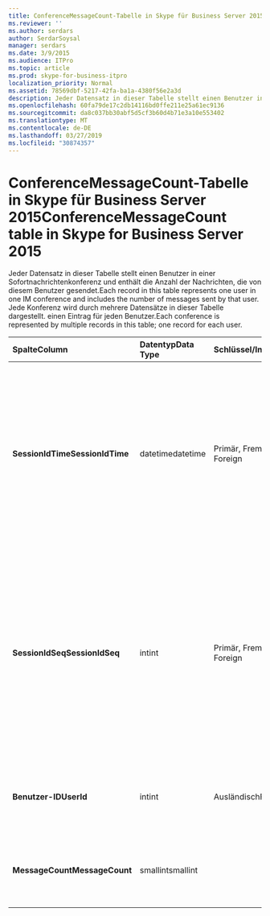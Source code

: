 ```yaml
---
title: ConferenceMessageCount-Tabelle in Skype für Business Server 2015
ms.reviewer: ''
ms.author: serdars
author: SerdarSoysal
manager: serdars
ms.date: 3/9/2015
ms.audience: ITPro
ms.topic: article
ms.prod: skype-for-business-itpro
localization_priority: Normal
ms.assetid: 78569dbf-5217-42fa-ba1a-4380f56e2a3d
description: Jeder Datensatz in dieser Tabelle stellt einen Benutzer in einer Sofortnachrichtenkonferenz und enthält die Anzahl der Nachrichten, die von diesem Benutzer gesendet. Jede Konferenz wird durch mehrere Datensätze in dieser Tabelle dargestellt. einen Eintrag für jeden Benutzer.
ms.openlocfilehash: 60fa79de17c2db14116bd0ffe211e25a61ec9136
ms.sourcegitcommit: da8c037bb30abf5d5cf3b60d4b71e3a10e553402
ms.translationtype: MT
ms.contentlocale: de-DE
ms.lasthandoff: 03/27/2019
ms.locfileid: "30874357"
---
```

# <a name="conferencemessagecount-table-in-skype-for-business-server-2015"></a><span data-ttu-id="ec156-104">ConferenceMessageCount-Tabelle in Skype für Business Server 2015</span><span class="sxs-lookup"><span data-stu-id="ec156-104">ConferenceMessageCount table in Skype for Business Server 2015</span></span>
 
<span data-ttu-id="ec156-105">Jeder Datensatz in dieser Tabelle stellt einen Benutzer in einer Sofortnachrichtenkonferenz und enthält die Anzahl der Nachrichten, die von diesem Benutzer gesendet.</span><span class="sxs-lookup"><span data-stu-id="ec156-105">Each record in this table represents one user in one IM conference and includes the number of messages sent by that user.</span></span> <span data-ttu-id="ec156-106">Jede Konferenz wird durch mehrere Datensätze in dieser Tabelle dargestellt. einen Eintrag für jeden Benutzer.</span><span class="sxs-lookup"><span data-stu-id="ec156-106">Each conference is represented by multiple records in this table; one record for each user.</span></span>
  
|<span data-ttu-id="ec156-107">**Spalte**</span><span class="sxs-lookup"><span data-stu-id="ec156-107">**Column**</span></span>|<span data-ttu-id="ec156-108">**Datentyp**</span><span class="sxs-lookup"><span data-stu-id="ec156-108">**Data Type**</span></span>|<span data-ttu-id="ec156-109">**Schlüssel/Index**</span><span class="sxs-lookup"><span data-stu-id="ec156-109">**Key/Index**</span></span>|<span data-ttu-id="ec156-110">**Details**</span><span class="sxs-lookup"><span data-stu-id="ec156-110">**Details**</span></span>|
|:-----|:-----|:-----|:-----|
|<span data-ttu-id="ec156-111">**SessionIdTime**</span><span class="sxs-lookup"><span data-stu-id="ec156-111">**SessionIdTime**</span></span> <br/> |<span data-ttu-id="ec156-112">datetime</span><span class="sxs-lookup"><span data-stu-id="ec156-112">datetime</span></span>  <br/> |<span data-ttu-id="ec156-113">Primär, Fremd</span><span class="sxs-lookup"><span data-stu-id="ec156-113">Primary, Foreign</span></span>  <br/> |<span data-ttu-id="ec156-114">Zeitpunkt des Konferenz-Instanz.</span><span class="sxs-lookup"><span data-stu-id="ec156-114">Time of conference instance.</span></span> <span data-ttu-id="ec156-115">Zusammen mit **SessionIdSeq** verwendet zur eindeutigen Identifizierung eine Konferenz-Instanz.</span><span class="sxs-lookup"><span data-stu-id="ec156-115">Used in conjunction with **SessionIdSeq** to uniquely identify a conference instance.</span></span> <span data-ttu-id="ec156-116">[Conferences-Tabelle in Skype für Business Server 2015](conferences.md) Weitere Informationen finden Sie.</span><span class="sxs-lookup"><span data-stu-id="ec156-116">See the [Conferences table in Skype for Business Server 2015](conferences.md) for more information.</span></span> <br/> |
|<span data-ttu-id="ec156-117">**SessionIdSeq**</span><span class="sxs-lookup"><span data-stu-id="ec156-117">**SessionIdSeq**</span></span> <br/> |<span data-ttu-id="ec156-118">int</span><span class="sxs-lookup"><span data-stu-id="ec156-118">int</span></span>  <br/> |<span data-ttu-id="ec156-119">Primär, Fremd</span><span class="sxs-lookup"><span data-stu-id="ec156-119">Primary, Foreign</span></span>  <br/> |<span data-ttu-id="ec156-120">ID-Nummer zum Identifizieren der Konferenz-Instanz.</span><span class="sxs-lookup"><span data-stu-id="ec156-120">ID number to identify the conference instance.</span></span> <span data-ttu-id="ec156-121">In Verbindung mit **SessionIdTime** verwendet, um eine Instanz der Konferenz eindeutig zu identifizieren.</span><span class="sxs-lookup"><span data-stu-id="ec156-121">Used in conjunction with **SessionIdTime** to uniquely identify a conference instance.</span></span> <span data-ttu-id="ec156-122">[Conferences-Tabelle in Skype für Business Server 2015](conferences.md) Weitere Informationen finden Sie.</span><span class="sxs-lookup"><span data-stu-id="ec156-122">See the [Conferences table in Skype for Business Server 2015](conferences.md) for more information.</span></span> <br/> |
|<span data-ttu-id="ec156-123">**Benutzer-ID**</span><span class="sxs-lookup"><span data-stu-id="ec156-123">**UserId**</span></span> <br/> |<span data-ttu-id="ec156-124">int</span><span class="sxs-lookup"><span data-stu-id="ec156-124">int</span></span>  <br/> |<span data-ttu-id="ec156-125">Ausländisch</span><span class="sxs-lookup"><span data-stu-id="ec156-125">Foreign</span></span>  <br/> |<span data-ttu-id="ec156-126">Eindeutige Zahl, die diesen Benutzer wird aus der [Tabelle Benutzer](users.md)identifiziert.</span><span class="sxs-lookup"><span data-stu-id="ec156-126">Unique number identifying this user, referenced from the [Users table](users.md).</span></span>  <br/> |
|<span data-ttu-id="ec156-127">**MessageCount**</span><span class="sxs-lookup"><span data-stu-id="ec156-127">**MessageCount**</span></span> <br/> |<span data-ttu-id="ec156-128">smallint</span><span class="sxs-lookup"><span data-stu-id="ec156-128">smallint</span></span>  <br/> | <br/> |<span data-ttu-id="ec156-129">Die Anzahl der während dieser Konferenz von diesem Benutzer gesendeten Nachrichten.</span><span class="sxs-lookup"><span data-stu-id="ec156-129">The number of messages sent by this user during this conference.</span></span>  <br/> |
   

